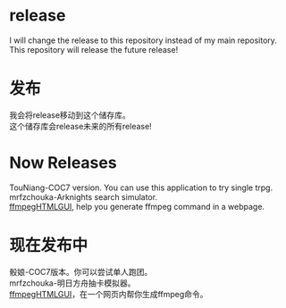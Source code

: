 # release
I will change the release to this repository instead of my main repository.  
This repository will release the future release!

# 发布
我会将release移动到这个储存库。  
这个储存库会release未来的所有release!

# Now Releases
TouNiang-COC7 version. You can use this application to try single trpg.  
mrfzchouka-Arknights search simulator.  
[ffmpegHTMLGUI](https://github.com/lingfengyu-dreaming/ffmpegHTMLGUI), help you generate ffmpeg command in a webpage.  

# 现在发布中
骰娘-COC7版本。你可以尝试单人跑团。  
mrfzchouka-明日方舟抽卡模拟器。  
[ffmpegHTMLGUI](https://github.com/lingfengyu-dreaming/ffmpegHTMLGUI)，在一个网页内帮你生成ffmpeg命令。  
